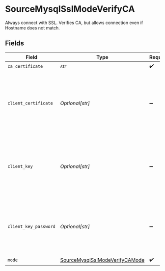 # SourceMysqlSslModeVerifyCA

Always connect with SSL. Verifies CA, but allows connection even if Hostname does not match.


## Fields

| Field                                                                                                                            | Type                                                                                                                             | Required                                                                                                                         | Description                                                                                                                      |
| -------------------------------------------------------------------------------------------------------------------------------- | -------------------------------------------------------------------------------------------------------------------------------- | -------------------------------------------------------------------------------------------------------------------------------- | -------------------------------------------------------------------------------------------------------------------------------- |
| `ca_certificate`                                                                                                                 | *str*                                                                                                                            | :heavy_check_mark:                                                                                                               | CA certificate                                                                                                                   |
| `client_certificate`                                                                                                             | *Optional[str]*                                                                                                                  | :heavy_minus_sign:                                                                                                               | Client certificate (this is not a required field, but if you want to use it, you will need to add the <b>Client key</b> as well) |
| `client_key`                                                                                                                     | *Optional[str]*                                                                                                                  | :heavy_minus_sign:                                                                                                               | Client key (this is not a required field, but if you want to use it, you will need to add the <b>Client certificate</b> as well) |
| `client_key_password`                                                                                                            | *Optional[str]*                                                                                                                  | :heavy_minus_sign:                                                                                                               | Password for keystorage. This field is optional. If you do not add it - the password will be generated automatically.            |
| `mode`                                                                                                                           | [SourceMysqlSslModeVerifyCAMode](../../models/shared/sourcemysqlsslmodeverifycamode.md)                                          | :heavy_check_mark:                                                                                                               | N/A                                                                                                                              |
